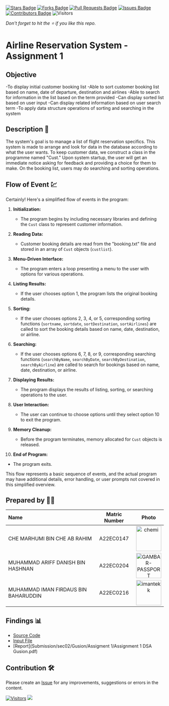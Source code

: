 [![Stars Badge](https://img.shields.io/github/stars/jjn7702/SECJ2013-DSA)](https://github.com/jjn7702/SECJ2013-DSA/Submission/Sample/stargazers)
[![Forks Badge](https://img.shields.io/github/forks/jjn7702/SECJ2013-DSA)](https://github.com/jjn7702/SECJ2013-DSA/Submission/Sample/network/members)
[![Pull Requests Badge](https://img.shields.io/github/issues-pr/jjn7702/SECJ2013-DSA)](https://github.com/jjn7702/SECJ2013-DSA/Submission/Sample/pulls)
[![Issues Badge](https://img.shields.io/github/issues/jjn7702/SECJ2013-DSA)](https://github.com/jjn7702/SECJ2013-DSA/Submission/Sample/issues)
[![Contributors Badge](https://img.shields.io/github/contributors/jjn7702/SECJ2013-DSA?color=2b9348)](https://github.com/jjn7702/SECJ2013-DSA/Submission/Sample/graphs/contributors)
![Visitors](https://api.visitorbadge.io/api/visitors?path=https%3A%2F%2Fgithub.com%2Fjjn7702%2FSECJ2013-DSA%2FSubmission%2FSample&labelColor=%23d9e3f0&countColor=%23697689&style=flat)

_Don't forget to hit the :star: if you like this repo._

# Airline Reservation System - Assignment 1
## Objective
-To display initial customer booking list
-Able to sort customer booking list based on name, date of departure, destination and airlines
-Able to search for information in the list based on the term provided
-Can display sorted list based on user input
-Can display related information based on user search term
-To apply data structure operations of sorting and searching in the system


## Description 📝
The system's goal is to manage a list of flight reservation specifics. This system is made to arrange and look for data in the database according to what the user wants. To keep customer data, we construct a class in the programme named "Cust." Upon system startup, the user will get an immediate notice asking for feedback and providing a choice for them to make. On the booking list, users may do searching and sorting operations.


## Flow of Event 💹
Certainly! Here's a simplified flow of events in the program:

1. **Initialization:**
   - The program begins by including necessary libraries and defining the `Cust` class to represent customer information.

2. **Reading Data:**
   - Customer booking details are read from the "booking.txt" file and stored in an array of `Cust` objects (`custlist`).

3. **Menu-Driven Interface:**
   - The program enters a loop presenting a menu to the user with options for various operations.

4. **Listing Results:**
   - If the user chooses option 1, the program lists the original booking details.

5. **Sorting:**
   - If the user chooses options 2, 3, 4, or 5, corresponding sorting functions (`sortname`, `sortdate`, `sortDestination`, `sortAirlines`) are called to sort the booking details based on name, date, destination, or airline.

6. **Searching:**
   - If the user chooses options 6, 7, 8, or 9, corresponding searching functions (`searchByName`, `searchByDate`, `searchByDestination`, `searchByAirline`) are called to search for bookings based on name, date, destination, or airline.

7. **Displaying Results:**
   - The program displays the results of listing, sorting, or searching operations to the user.

8. **User Interaction:**
   - The user can continue to choose options until they select option 10 to exit the program.

9. **Memory Cleanup:**
   - Before the program terminates, memory allocated for `Cust` objects is released.

10. **End of Program:**
   - The program exits.

This flow represents a basic sequence of events, and the actual program may have additional details, error handling, or user prompts not covered in this simplified overview.



## Prepared by 🧑‍💻

| Name             | Matric Number | Photo                                                         |
| :---------------- | :-------------: | :------------------------------------------------------------: |
| CHE MARHUMI BIN CHE AB RAHIM   | A22EC0147|<a href="https://imgbb.com/"><img src="https://i.ibb.co/hg1vSKm/chemi.jpg" alt="chemi" border="0" width="80" height="80"></a>      |
| MUHAMMAD ARIFF DANISH BIN HASHNAN       | A22EC0204      | <a href="https://ibb.co/CJ4Z8yv"><img src="https://i.ibb.co/gvQp98w/GAMBAR-PASSPORT.jpg" alt="GAMBAR-PASSPORT" width="80" height="80" border="0"></a>  |
| MUHAMMAD IMAN FIRDAUS BIN BAHARUDDIN       | A22EC0216       |<a href="https://imgbb.com/"><img src="https://i.ibb.co/yYcSd4R/imantekk.jpg" alt="imantekk" border="0" width="80" height="80"></a>       |


## Findings 📊

- [Source Code](./Source-code/Assg1.cpp)
- [Input File](./Source-code/booking.txt)
- [Report](Submission/sec02/Gusion/Assigment 1/Assignment 1 DSA Gusion.pdf)

## Contribution 🛠️
Please create an [Issue](https://github.com/jjn7702/SECJ2013-DSA/Submission/Sample/issues) for any improvements, suggestions or errors in the content.

[![Visitors](https://api.visitorbadge.io/api/visitors?path=https%3A%2F%2Fgithub.com%2Fjjn7702&labelColor=%23697689&countColor=%23555555&style=plastic)](https://visitorbadge.io/status?path=https%3A%2F%2Fgithub.com%2Fjjn7702)
![](https://hit.yhype.me/github/profile?user_id=81284918)


